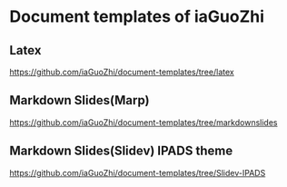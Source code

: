 # Document templates of iaGuoZhi

## Latex

https://github.com/iaGuoZhi/document-templates/tree/latex

## Markdown Slides(Marp)

https://github.com/iaGuoZhi/document-templates/tree/markdownslides

## Markdown Slides(Slidev) IPADS theme

https://github.com/iaGuoZhi/document-templates/tree/Slidev-IPADS
